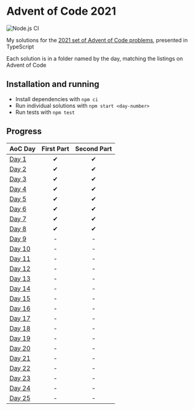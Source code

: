 # Advent of Code 2021
![Node.js CI](https://github.com/WillGresham/AdventOfCode2021/workflows/Node.js%20CI/badge.svg?branch=main)

My solutions for the [2021 set of Advent of Code problems](https://adventofcode.com/2021/), presented in TypeScript

Each solution is in a folder named by the day, matching the listings on Advent of Code

## Installation and running
- Install dependencies with `npm ci`
- Run individual solutions with `npm start <day-number>`
- Run tests with `npm test`

## Progress
| AoC Day  | First Part | Second Part |
|---|:---:|:---:|
| [Day 1](https://github.com/WillGresham/AdventOfCode2021/tree/master/src/day-01)| ✔ | ✔ |
| [Day 2](https://github.com/WillGresham/AdventOfCode2021/tree/master/src/day-02)| ✔ | ✔ |
| [Day 3](https://github.com/WillGresham/AdventOfCode2021/tree/master/src/day-03)| ✔ | ✔ |
| [Day 4](https://github.com/WillGresham/AdventOfCode2021/tree/master/src/day-04)| ✔ | ✔ |
| [Day 5](https://github.com/WillGresham/AdventOfCode2021/tree/master/src/day-05)| ✔ | ✔ |
| [Day 6](https://github.com/WillGresham/AdventOfCode2021/tree/master/src/day-06)| ✔ | ✔ |
| [Day 7](https://github.com/WillGresham/AdventOfCode2021/tree/master/src/day-07)| ✔ | ✔ |
| [Day 8](https://github.com/WillGresham/AdventOfCode2021/tree/master/src/day-08)| ✔ | ✔ |
| [Day 9](https://github.com/WillGresham/AdventOfCode2021/tree/master/src/day-09)| - | - |
| [Day 10](https://github.com/WillGresham/AdventOfCode2021/tree/master/src/day-10)| - | - |
| [Day 11](https://github.com/WillGresham/AdventOfCode2021/tree/master/src/day-11)| - | - |
| [Day 12](https://github.com/WillGresham/AdventOfCode2021/tree/master/src/day-12)| - | - |
| [Day 13](https://github.com/WillGresham/AdventOfCode2021/tree/master/src/day-13)| - | - |
| [Day 14](https://github.com/WillGresham/AdventOfCode2021/tree/master/src/day-14)| - | - |
| [Day 15](https://github.com/WillGresham/AdventOfCode2021/tree/master/src/day-15)| - | - |
| [Day 16](https://github.com/WillGresham/AdventOfCode2021/tree/master/src/day-16)| - | - |
| [Day 17](https://github.com/WillGresham/AdventOfCode2021/tree/master/src/day-17)| - | - |
| [Day 18](https://github.com/WillGresham/AdventOfCode2021/tree/master/src/day-18)| - | - |
| [Day 19](https://github.com/WillGresham/AdventOfCode2021/tree/master/src/day-19)| - | - |
| [Day 20](https://github.com/WillGresham/AdventOfCode2021/tree/master/src/day-20)| - | - |
| [Day 21](https://github.com/WillGresham/AdventOfCode2021/tree/master/src/day-21)| - | - |
| [Day 22](https://github.com/WillGresham/AdventOfCode2021/tree/master/src/day-22)| - | - |
| [Day 23](https://github.com/WillGresham/AdventOfCode2021/tree/master/src/day-23)| - | - |
| [Day 24](https://github.com/WillGresham/AdventOfCode2021/tree/master/src/day-24)| - | - |
| [Day 25](https://github.com/WillGresham/AdventOfCode2021/tree/master/src/day-25)| - | - |
